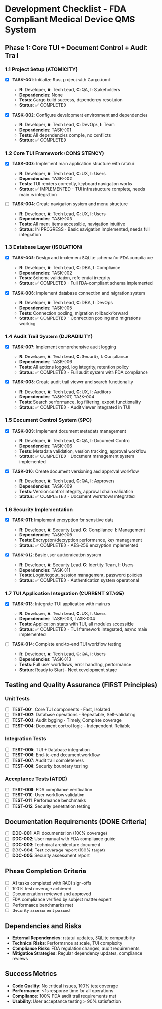 # Development Checklist - FDA Compliant Medical Device QMS System

## Phase 1: Core TUI + Document Control + Audit Trail

### 1.1 Project Setup (ATOMICITY)
- [x] **TASK-001**: Initialize Rust project with Cargo.toml
  - **R**: Developer, **A**: Tech Lead, **C**: QA, **I**: Stakeholders
  - **Dependencies**: None
  - **Tests**: Cargo build success, dependency resolution
  - **Status**: ✅ COMPLETED

- [x] **TASK-002**: Configure development environment and dependencies
  - **R**: Developer, **A**: Tech Lead, **C**: DevOps, **I**: Team
  - **Dependencies**: TASK-001
  - **Tests**: All dependencies compile, no conflicts
  - **Status**: ✅ COMPLETED

### 1.2 Core TUI Framework (CONSISTENCY)
- [x] **TASK-003**: Implement main application structure with ratatui
  - **R**: Developer, **A**: Tech Lead, **C**: UX, **I**: Users
  - **Dependencies**: TASK-002
  - **Tests**: TUI renders correctly, keyboard navigation works
  - **Status**: ✅ IMPLEMENTED - TUI infrastructure complete, needs main.rs integration

- [ ] **TASK-004**: Create navigation system and menu structure
  - **R**: Developer, **A**: Tech Lead, **C**: UX, **I**: Users
  - **Dependencies**: TASK-003
  - **Tests**: All menu items accessible, navigation intuitive
  - **Status**: IN PROGRESS - Basic navigation implemented, needs full integration

### 1.3 Database Layer (ISOLATION)
- [x] **TASK-005**: Design and implement SQLite schema for FDA compliance
  - **R**: Developer, **A**: Tech Lead, **C**: DBA, **I**: Compliance
  - **Dependencies**: TASK-002
  - **Tests**: Schema validation, referential integrity
  - **Status**: ✅ COMPLETED - Full FDA-compliant schema implemented

- [x] **TASK-006**: Implement database connection and migration system
  - **R**: Developer, **A**: Tech Lead, **C**: DBA, **I**: DevOps
  - **Dependencies**: TASK-005
  - **Tests**: Connection pooling, migration rollback/forward
  - **Status**: ✅ COMPLETED - Connection pooling and migrations working

### 1.4 Audit Trail System (DURABILITY)
- [x] **TASK-007**: Implement comprehensive audit logging
  - **R**: Developer, **A**: Tech Lead, **C**: Security, **I**: Compliance
  - **Dependencies**: TASK-006
  - **Tests**: All actions logged, log integrity, retention policy
  - **Status**: ✅ COMPLETED - Full audit system with FDA compliance

- [x] **TASK-008**: Create audit trail viewer and search functionality
  - **R**: Developer, **A**: Tech Lead, **C**: UX, **I**: Auditors
  - **Dependencies**: TASK-007, TASK-004
  - **Tests**: Search performance, log filtering, export functionality
  - **Status**: ✅ COMPLETED - Audit viewer integrated in TUI

### 1.5 Document Control System (SPC)
- [x] **TASK-009**: Implement document metadata management
  - **R**: Developer, **A**: Tech Lead, **C**: QA, **I**: Document Control
  - **Dependencies**: TASK-006
  - **Tests**: Metadata validation, version tracking, approval workflow
  - **Status**: ✅ COMPLETED - Document management system implemented

- [x] **TASK-010**: Create document versioning and approval workflow
  - **R**: Developer, **A**: Tech Lead, **C**: QA, **I**: Approvers
  - **Dependencies**: TASK-009
  - **Tests**: Version control integrity, approval chain validation
  - **Status**: ✅ COMPLETED - Document workflows integrated

### 1.6 Security Implementation
- [x] **TASK-011**: Implement encryption for sensitive data
  - **R**: Developer, **A**: Security Lead, **C**: Compliance, **I**: Management
  - **Dependencies**: TASK-006
  - **Tests**: Encryption/decryption performance, key management
  - **Status**: ✅ COMPLETED - AES-256 encryption implemented

- [x] **TASK-012**: Basic user authentication system
  - **R**: Developer, **A**: Security Lead, **C**: Identity Team, **I**: Users
  - **Dependencies**: TASK-011
  - **Tests**: Login/logout, session management, password policies
  - **Status**: ✅ COMPLETED - Authentication system operational

### 1.7 TUI Application Integration (CURRENT STAGE)
- [x] **TASK-013**: Integrate TUI application with main.rs
  - **R**: Developer, **A**: Tech Lead, **C**: UX, **I**: Users
  - **Dependencies**: TASK-003, TASK-004
  - **Tests**: Application starts with TUI, all modules accessible
  - **Status**: ✅ COMPLETED - TUI framework integrated, async main implemented

- [ ] **TASK-014**: Complete end-to-end TUI workflow testing
  - **R**: Developer, **A**: Tech Lead, **C**: QA, **I**: Users
  - **Dependencies**: TASK-013
  - **Tests**: Full user workflows, error handling, performance
  - **Status**: Ready to Start - Next development stage

## Testing and Quality Assurance (FIRST Principles)

### Unit Tests
- [ ] **TEST-001**: Core TUI components - Fast, Isolated
- [ ] **TEST-002**: Database operations - Repeatable, Self-validating
- [ ] **TEST-003**: Audit logging - Timely, Complete coverage
- [ ] **TEST-004**: Document control logic - Independent, Reliable

### Integration Tests
- [ ] **TEST-005**: TUI + Database integration
- [ ] **TEST-006**: End-to-end document workflow
- [ ] **TEST-007**: Audit trail completeness
- [ ] **TEST-008**: Security boundary testing

### Acceptance Tests (ATDD)
- [ ] **TEST-009**: FDA compliance verification
- [ ] **TEST-010**: User workflow validation
- [ ] **TEST-011**: Performance benchmarks
- [ ] **TEST-012**: Security penetration testing

## Documentation Requirements (DONE Criteria)
- [ ] **DOC-001**: API documentation (100% coverage)
- [ ] **DOC-002**: User manual with FDA compliance guide
- [ ] **DOC-003**: Technical architecture document
- [ ] **DOC-004**: Test coverage report (100% target)
- [ ] **DOC-005**: Security assessment report

## Phase Completion Criteria
- [ ] All tasks completed with RACI sign-offs
- [ ] 100% test coverage achieved
- [ ] Documentation reviewed and approved
- [ ] FDA compliance verified by subject matter expert
- [ ] Performance benchmarks met
- [ ] Security assessment passed

## Dependencies and Risks
- **External Dependencies**: ratatui updates, SQLite compatibility
- **Technical Risks**: Performance at scale, TUI complexity
- **Compliance Risks**: FDA regulation changes, audit requirements
- **Mitigation Strategies**: Regular dependency updates, compliance reviews

## Success Metrics
- **Code Quality**: No critical issues, 100% test coverage
- **Performance**: <1s response time for all operations
- **Compliance**: 100% FDA audit trail requirements met
- **Usability**: User acceptance testing > 90% satisfaction